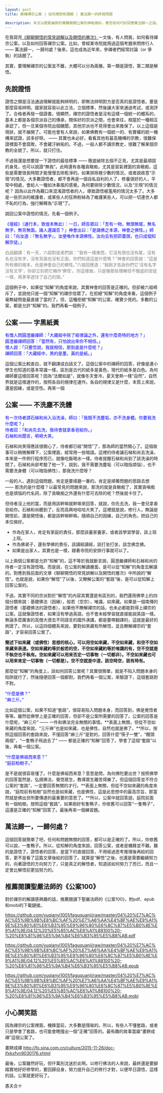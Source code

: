 ```yaml
---
layout: post
title: 解構禪宗公案 | 如何應對和理解 | 萬法歸一的終極問題

description: 本文以輕鬆幽默的筆觸揭開公案的神秘面紗，教您如何巧妙回應萬法歸一之謎。像是在禪宗世界中漫步，您將發現，即使是最深奧的問題，答案也可能就藏在一隻飛過的鴨子裡！
---
```


在我寫完[《聊聊開悟的常見誤解以及開悟的層次》](https://mp.weixin.qq.com/s/k5sIbi25UhmkpccDAv127g)一文後，有人問我，如何看待禪宗公案，以及如何回答禪宗公案。比如，曾經某寺院就用過這個考題來問修行人 —— 萬法歸一，一歸何處？後來，這也成為近年來，參禪者們經常討論（or 爭執）的話題了。

其實，要理解禪宗的公案並不難，大體可以分為兩層。第一類是證悟，第二類是解悟。

## 先說證悟

證悟之類是沒法通過理解就能夠辨明的，即無法辨明對方是否真的是證悟者。要是那麼容易辨明，國家就容易以此立法，立個標準，然後讓大家來通過考試，或測評了。合格者再發一個證書。很顯然，禪宗的證悟者是沒有這樣一個統一的體系的，基本上都是各個宗派自己的傳承，關係好的宗派之間，也會來往，相當於一種相互承認了，但一旦某個寺院出個醜聞，其他宗派也不見得會出來擔保了。以上這個是現狀，就不展開了。可能也會有人來說，如果佛教有一個統一的、有實權的統一機構來認證，該多好呀。 —— 其實也未必好，看看其他有最高機構的宗教，很難保證裡面不會腐敗，不會藏汙納垢的。不過，一般人都不讀宗教史，很難了解某個宗教的全貌了。所以，就只打住。

不過我還是想要提一下證悟的最低標準 —— 徹底破除五個不正見，尤其是最頑固的身見，也可以說證“無我”。此時還有各種貪瞋痴，尤其是習氣裡面的貪瞋痴，這些是需要很長時間才能慢慢去除乾淨的。如果排除極少數的情況，或者說故意“示現”的情況。大多數證悟者，都不會再是一個自私自利的人了，修養很好的人，平常中相處，會給人一種如沐春風的感覺。為何要排除少數情況，以及“示現”的情況呢？ 因為以此作為藉口來混淆證悟者的人，導致證悟被濫用的情況太多了。大多是一些宗派的維護者，或某些人的狂熱粉絲為了維護某些人，可以把一切連世人都不恥的行為，強行解釋為“示現”了。

說回公案中證悟的情況，先看一個例子。

<span style="color:blue">《壇經》（通行本，敦煌本無此）：一日，師告眾曰：「吾有一物，無頭無尾，無名無字，無背無面。諸人還識否？」神會出曰：「是諸佛之本源，神會之佛性。」師曰：「向汝道：『無名無字』，汝便喚作本源佛性。汝向去有把茆蓋頭，也只成個知解宗徒。」

<span style="color:gray">白話翻譯：有一天，六祖對徒弟們說：“我有一樣東西，它沒有頭也沒有尾，沒有名也沒有字，沒有背面也沒有正面。你們知道這是什麼嗎？”神會的回答說：“這是所有佛的根本，也是神會自己的佛性。”六祖回應道：“我剛才告訴你們它‘沒有名字沒有文字’，你卻立刻把它稱作‘佛性’。你這樣做，只是像那些理解但不徹底的信徒一樣，用茅草遮住了自己的頭。”

這個例子中，如果從“知解”的角度來說，其實神會的回答是正確的。但卻被六祖嗬斥了，並說他只是一個“知解”的禪宗信眾了。在拒絕“知解”的角度來看，這個例子毫無疑問是最直接了當的了。但，這種拒絕“知解”的公案，確實少見的。多數的公案，都是允許“知解”的。我們再看一個例子。

## 公案 —— 字黑紙黃

<span style="color:blue">有僧人問圓澄嚴禪師：「大藏經中除了經律論之外，還有什麼奇特的地方？」<br/>
<span style="color:blue">圓澄嚴禪師回答：「當然有，只怕說出來你不相信。」<br/>
<span style="color:blue">僧人說：「只要您說，我就相信，那到底是什麼呢？」<br/>
<span style="color:blue">禪師回答：「大藏經中，黑的是墨，黃的是紙。」

這個公案比較直白，就不翻譯成白話文了。這個公案中的禪師的回答，好像是連小學生也知道的基本常識一樣，區別是古代的紙多是黃色，現代的紙多是白色。為何禪師要這樣回答呢？因為“法爾如是”，就像冬天會冷，夏天會熱一樣“自然”，自然界就是這樣運作的，按照各自的規律在運作。各自的規律又是什麼，本質上來說，還是因緣，或是空性。再來一個

## 公案 —— 不洗塵不洗體

<span style="color:blue">有一次侍者請石梯和尚入浴洗澡，師曰：「我既不洗塵垢，亦不洗身體。你要我洗什麼呢？」<br/>
<span style="color:blue">侍者回：「和尚先去洗，我待會就拿香皂給你。」<br/>
石梯和尚聞言，嗬嗬大笑。

石梯和尚笑得應該很開心了，侍者都已經“開悟”了，那為師的當然開心了。這個故事可以稍微解釋下，公案裡面，經常用一些暗語。這裡的侍者讓石梯和尚去洗澡，本來是一件例行程序而已，就像吃飯喝水一樣。侍者提醒石梯和尚到了該洗澡的時間了。石梯和尚卻考驗了他一下，說到，我不需要洗塵垢（可以暗指煩惱），也不需要洗身體（可以暗指佛性），那我洗什麼呀？

一般的人，遇到這個問題，肯定是要琢磨一番的。肯定是順著問題的思路去想 —— 那洗的是什麼樣？以最常見的問題來說，那洗的就是貪瞋痴了，其實貪嗔痴也是煩惱的代名詞，除了貪瞋痴之外還有什麼可去除的呢？然後就卡住了。

但侍者沒上他的當，而是用該幹嘛就幹嘛來回答，就說，你先去洗，我一會兒拿香皂給你。石梯和尚聽到了，反而高興地哈哈大笑了。這裡就是說，修行人，無論是開悟前，還是開悟後，都是該幹嘛幹嘛。隨順自己的因緣，自己的角色，把自己的本位做好。

* 作為在家人，肯定有家庭的責任，那麼該養家養家，或者該學習學習，該上班上班。
* 作為佛弟子，還有學佛的責任，該讀經讀經，該打坐打坐，該念佛念佛。
* 如果是出家人，其實也是一樣，跟著寺院的安排行事就可以了。

以上兩個公案都是允許“知解”的，這不等於我就斷言說，圓澄嚴禪師和石梯和尚的侍者一定沒有證悟哦。而是說，在公案的解讀層面，是可以從“知解”的角度去解讀的。對應到我前面的文章《聊聊開悟的常見誤解以及開悟的層次》中所說的“解悟”。也就是說，如果你“解悟”了以後，又瞭解公案的“套路”後，是可以從知解上回答公案的。

不過，其實不同的宗派對於“解悟”的內容其實還是有區別的，我們還用佛學上的四個分類來說：基礎佛法（因緣），般若（空宗），唯識，如來藏。如果是一個南傳的證悟者（基礎佛法的證悟者），如果他不瞭解禪宗的話，也未必都能對得上禪宗的公案。這就像證悟者，如果沒有學過英語，也不會未經學習就直接能說英語一樣。無論多麼厲害的高僧大德去不同語言的國外演講，都是要帶翻譯的，這就是最好的例證了。所以，以這四個體系來說，要對如來藏有所解悟，並且瞭解禪宗的“套路”，才容易回答公案了。

**簡述下如來藏（或佛性）思想的核心，可以用空如來藏，不空如來藏，和空不空如來藏來表達。空如來藏約等於般若的空，不空如來藏約等於唯識的有，空不空就是不執空也不執有。空如來藏可以用來否定一切事物（一切都非）。不空如來藏也可以用來肯定一切事物（一切都是）。空不空就是中道，該空時空，該有時有。**

那麼從“知解”的角度上，該如何回答公案呢？其實很簡單，就是不陷入問題本身的陷阱就行了，然後隨便回答一個都對。我們再看一個公案，來驗證下，這個套路對不對。

<span style="color:blue">“什麼是佛？”<br/>
“麻三斤。”

比如這個公案，如果不知道“套路”，很容易陷入問題本身，而回答到，佛是覺悟者等等。雖然從佛學上是正確的回答，但卻不是公案所需要的回答了。公案的回答是什麼呢，“麻三斤” —— 一件和佛法完全無關的事情。**表面上無關，但從不空如來藏的角度來說，“三斤麻”也是如來藏，也是佛性，自然也就是佛了。**所以，按照這個回答的套路來說，不僅回答“麻三斤”是對的，回答什麼“筷子一雙”，“饅頭兩個”，“一隻鴨子飛過去了” —— 都是正確的“知解”回答了。學會了這個“套路”以後，再看一個公案。

<span style="color:blue">“什麼是佛祖西來意？”<br/>
“庭前柏樹子。”

是不是就很容易懂了。什麼是佛祖西來意？意思是問，為何佛陀要出世？按照佛學的回答當然是，弘揚佛法，覺悟眾生，教導眾生離苦得樂了。但這個回答並不符合公案的“套路”，一定要回答無關的才行。**表面上無關，但從不空如來藏的角度來說，“庭院前有柏樹”自然也是如來藏，也是佛性，這是此思想中的最高宗旨，那當然就是佛出世所要傳達的最重要的意思了。**所以，公案中就回答說，庭院前面有一個柏樹。按照這個“套路”，如果剛好有隻鴨子，你依舊可以回答“一隻鴨子”，這還是正確的“知解”回答了。最後再來一個練習題。

## 萬法歸一，一歸何處？

這個回答就簡單了吧，任何和問題無關的回答，都可以是正確的了。所以，你依舊可以說，一隻鴨子。所以，從知解的角度來說，回答公案，或者是機鋒並不難。難的是證悟了。證悟者的回答，是當下的直接回答，不用經過思考推理後再給的回答，更不是看了這篇文章後給的回答了。就算是“解悟”之後，也還是需要繼續努力的，向著證悟的方向努力了，只是真正的解悟者，知道該如何努力了而已，而且一定會比解悟前更加努力的。

## 推薦閱讀聖嚴法師的《公案100》

對於禪宗的解讀感興趣的話，推薦閱讀下聖嚴法師的《公案100》，附pdf、epub和mobi的下載鏈接。

https://github.com/yuqianyi1001/faguquanji/raw/master/04%20%E7%AC%AC%E5%9B%9B%E8%BC%AF%20%E7%A6%AA%E4%BF%AE%E9%A1%9E%E3%80%81%E6%B3%95%E9%96%80%E6%8C%87%E5%B0%8E%E9%A1%9E/04.12%20%E5%85%AC%E6%A1%88100%20-%20%E8%81%96%E5%9A%B4%E6%B3%95%E5%B8%AB.pdf

https://github.com/yuqianyi1001/faguquanji/raw/master/04%20%E7%AC%AC%E5%9B%9B%E8%BC%AF%20%E7%A6%AA%E4%BF%AE%E9%A1%9E%E3%80%81%E6%B3%95%E9%96%80%E6%8C%87%E5%B0%8E%E9%A1%9E/04.12%20%E5%85%AC%E6%A1%88100%20-%20%E8%81%96%E5%9A%B4%E6%B3%95%E5%B8%AB.epub

https://github.com/yuqianyi1001/faguquanji/raw/master/04%20%E7%AC%AC%E5%9B%9B%E8%BC%AF%20%E7%A6%AA%E4%BF%AE%E9%A1%9E%E3%80%81%E6%B3%95%E9%96%80%E6%8C%87%E5%B0%8E%E9%A1%9E/04.12%20%E5%85%AC%E6%A1%88100%20-%20%E8%81%96%E5%9A%B4%E6%B3%95%E5%B8%AB.mobi

## 小心鬨笑話

因為禪宗的公案裡面，機鋒當前，大多數是隱喻的。所以，有些人不懂套路，或者只是學會了套路，也可能會瞎撞出一個“正確”回答的。最有趣的故事當屬“畫餅成禪”這個公案了。

畫餅成禪 http://fo.sina.com.cn/culture/2015-11-26/doc-ifxkxfvn9030176.shtml

最後，公案雖然好玩，但仟萬別沈迷於此啊。以修行佛法的人來說，最終還是要腳踏實地好好修學的，要回歸自身，努力提升自己的修行才對，以便早日證悟，這樣的話，公案就更好玩了。

愚夫合十

